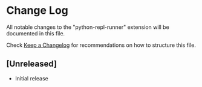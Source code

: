 # Change Log

All notable changes to the "python-repl-runner" extension will be documented in this file.

Check [Keep a Changelog](http://keepachangelog.com/) for recommendations on how to structure this file.

## [Unreleased]

- Initial release